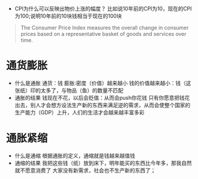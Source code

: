 * CPI为什么可以反映出物价上涨的幅度？
比如说10年前的CPI为10，现在的CPI为100;说明10年前的10块钱相当于现在的100块
> The Consumer Price Index measures the overall change in consumer prices based on a representative basket of goods and services over time.

# 通货膨胀
* 什么是通胀
通货：钱
膨胀:密度（价值）越来越小
钱的价值越来越小：钱（这张纸）印的太多了，与物品（鱼）的数量不匹配
* 通胀的结果
钱现在不花，以后会贬值：从而会push你花钱
只有你愿意把钱花出去，别人才会想方设法生产新的东西来满足逆的需求，从而会使整个国家的生产能力（GDP）上升，人们的生活才会越来越丰富多彩

# 通胀紧缩
* 什么是通缩
根据通胀的定义，通缩就是钱越来越值钱
* 通缩的结果
我把这些钱（纸）放到床下，明年能买的东西比今年多，那我自然就不愿意消费了
大家没有新需求，社会也不生产新的东西了；
